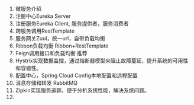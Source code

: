 1. 微服务介绍
2. 注册中心Eureka Server
3. 注册服务Eureka Client, 服务提供者，服务消费者
4. 跨服务调用RestTemplate 
5. 服务网关Zuul，统一url，自带负载均衡
6. Ribbon负载均衡 Ribbon+RestTemplate 
7. Feign调用接口和负载均衡  推荐
8. Hystrix实现数据监控，通过熔断器模型来阻止故障蔓延，提升系统的可用性和容错性。
9. 配置中心，Spring Cloud Config本地配置和远程配置
10. 消息存储和转发 RabbitMQ
11. Zipkin实现服务追踪，便于分析系统性能，解决系统问题。
12. 